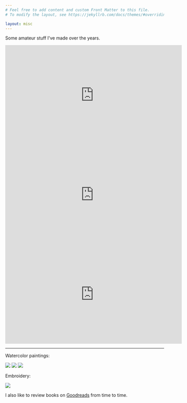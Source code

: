 ```yaml
---
# Feel free to add content and custom Front Matter to this file.
# To modify the layout, see https://jekyllrb.com/docs/themes/#overriding-theme-defaults

layout: misc
---
```


<p>Some amateur stuff I've made over the years.</p>
<div class="youtubevid"><iframe width="560" height="315" src="https://www.youtube.com/embed/UDZUCS-U8dQ" frameborder="0" allow="autoplay; encrypted-media" allowfullscreen></iframe></div>
<div class="youtubevid"><iframe width="560" height="315" src="https://www.youtube.com/embed/-BVOzzTJSC8" frameborder="0" allow="autoplay; encrypted-media" allowfullscreen></iframe></div>
<div class="youtubevid"><iframe width="560" height="315" src="https://www.youtube.com/embed/SNsRIwtzno0" frameborder="0" allow="autoplay; encrypted-media" allowfullscreen></iframe></div>
<hr>
<p> Watercolor paintings:</p>
<img id="photo" src="https://drive.google.com/uc?id=1ahJBwuKflCc1ptX6JUcjAjc2eLrHdvEL" />
<img id="photo" src="https://drive.google.com/uc?id=1HjgmYdEwZ2lnbK7KABGTc0iilQroB8LV" />
<img id="photo" src="https://drive.google.com/uc?id=1axfL7n47eHzcJKqe_6KwDIpMUheoj_uo" />
<p> Embroidery:</p>
<img id="photo" src="https://drive.google.com/uc?id=192Lk2LzFCyMvjBKY0oIEC2XJD5_iCwxU" />
<p>I also like to review books on <a href="https://www.goodreads.com/senakicir">Goodreads</a> from time to time.</p>

